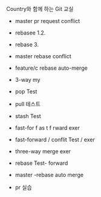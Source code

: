 Country와 함께 하는 Git 교실
- master pr request conflict 
- rebasee 1.2.
- rebase 3.
- master rebase conflict

- feature/c rebase auto-merge

- 3-way my
- pop Test
- pull 테스트
- stash Test


- fast-for f as t f rward exer
- fast-forward / conflit Test /  exer
- three-way merge exer


- rebase Test- forward
- master -rebase auto merge


- pr 실습
